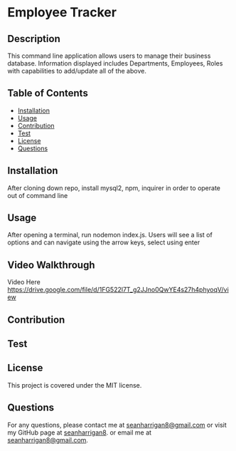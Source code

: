 
# Employee Tracker


## Description

This command line application allows users to manage their business database. Information displayed includes Departments, Employees, Roles with capabilities to add/update all of the above.

## Table of Contents

* [Installation](#installation)
* [Usage](#usage)
* [Contribution](#contribution)
* [Test](#test)
* [License](#license)
* [Questions](#questions)

## Installation

After cloning down repo, install mysql2, npm, inquirer in order to operate out of command line

## Usage

After opening a terminal, run nodemon index.js. Users will see a list of options and can navigate using the arrow keys, select using enter

## Video Walkthrough

Video Here https://drive.google.com/file/d/1FG522l7T_g2JJno0QwYE4s27h4phyoqV/view

## Contribution

## Test

## License
This project is covered under the MIT license.

## Questions
For any questions, please contact me at seanharrigan8@gmail.com or visit my GitHub page at [seanharrigan8](https://github.com/seanharrigan8).
or email me at seanharrigan8@gmail.com.
